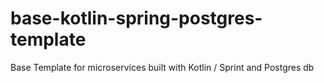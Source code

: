 # base-kotlin-spring-postgres-template
Base Template for microservices built with Kotlin / Sprint and Postgres db 
